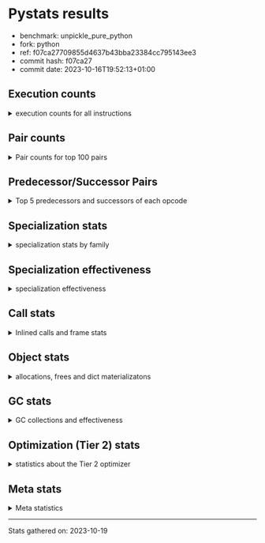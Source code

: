 
# Pystats results

- benchmark: unpickle_pure_python
- fork: python
- ref: f07ca27709855d4637b43bba23384cc795143ee3
- commit hash: f07ca27
- commit date: 2023-10-16T19:52:13+01:00

## Execution counts

<details>
<summary> execution counts for all instructions </summary>

|Name | Count | Self | Cumulative | Miss ratio | 
|---|---:|---:|---:|---:|
| LOAD_FAST | 219,750,180 | 25.2% | 25.2% |  |
| LOAD_ATTR_INSTANCE_VALUE | 64,789,200 | 7.4% | 32.7% |  |
| LOAD_CONST | 46,728,600 | 5.4% | 38.0% |  |
| STORE_FAST | 41,686,020 | 4.8% | 42.8% |  |
| POP_JUMP_IF_TRUE | 39,449,160 | 4.5% | 47.4% |  |
| POP_JUMP_IF_FALSE | 39,115,200 | 4.5% | 51.9% |  |
| LOAD_GLOBAL_BUILTIN | 37,142,940 | 4.3% | 56.1% |  |
| RESUME_CHECK | 30,120,300 | 3.5% | 59.6% |  |
| TO_BOOL | 29,229,800 | 3.4% | 62.9% |  |
| CALL_LEN | 23,044,800 | 2.6% | 65.6% |  |
| PUSH_NULL | 20,424,960 | 2.3% | 67.9% |  |
| RETURN_VALUE | 19,747,080 | 2.3% | 70.2% |  |
| CALL_METHOD_DESCRIPTOR_FAST | 19,443,660 | 2.2% | 72.4% |  |
| CALL_BOUND_METHOD_EXACT_ARGS | 19,423,260 | 2.2% | 74.7% |  |
| COMPARE_OP_INT | 19,400,400 | 2.2% | 76.9% | 0.0% |
| BINARY_SUBSCR | 19,281,820 | 2.2% | 79.1% |  |
| TO_BOOL_ALWAYS_TRUE | 19,215,160 | 2.2% | 81.3% | 1.1% |
| LOAD_ATTR_METHOD_LAZY_DICT | 19,211,640 | 2.2% | 83.5% |  |
| POP_TOP | 16,089,120 | 1.8% | 85.4% |  |
| LOAD_FAST_LOAD_FAST | 15,733,320 | 1.8% | 87.2% |  |
| JUMP_BACKWARD | 12,570,600 | 1.4% | 88.6% |  |
| BINARY_SUBSCR_DICT | 11,385,660 | 1.3% | 89.9% |  |
| LOAD_GLOBAL_MODULE | 11,197,120 | 1.3% | 91.2% |  |
| CALL_PY_EXACT_ARGS | 10,553,600 | 1.2% | 92.4% | 62.5% |
| RETURN_CONST | 10,315,800 | 1.2% | 93.6% |  |
| TO_BOOL_BOOL | 10,213,620 | 1.2% | 94.8% |  |
| CALL_ISINSTANCE | 10,118,760 | 1.2% | 95.9% |  |
| STORE_SUBSCR_DICT | 6,328,620 | 0.7% | 96.7% |  |
| CALL_BUILTIN_O | 5,879,520 | 0.7% | 97.3% |  |
| BINARY_SUBSCR_LIST_INT | 5,068,920 | 0.6% | 97.9% |  |
| CALL | 3,862,780 | 0.4% | 98.4% |  |
| FOR_ITER_RANGE | 2,612,220 | 0.3% | 98.7% |  |
| BINARY_OP_ADD_INT | 2,534,460 | 0.3% | 99.0% |  |
| STORE_ATTR_INSTANCE_VALUE | 1,749,900 | 0.2% | 99.2% |  |
| NOP | 1,498,380 | 0.2% | 99.3% |  |
| CALL_BUILTIN_FAST | 935,580 | 0.1% | 99.4% |  |
| LOAD_ATTR | 751,480 | 0.1% | 99.5% |  |
| BINARY_SUBSCR_TUPLE_INT | 484,140 | 0.1% | 99.6% |  |
| LOAD_ATTR_METHOD_NO_DICT | 447,240 | 0.1% | 99.6% |  |
| LOAD_ATTR_METHOD_WITH_VALUES | 334,500 | 0.0% | 99.7% |  |
| BUILD_LIST | 326,460 | 0.0% | 99.7% |  |
| TO_BOOL_NONE | 292,400 | 0.0% | 99.7% | 72.9% |
| LOAD_ATTR_MODULE | 212,200 | 0.0% | 99.8% |  |
| INTERPRETER_EXIT | 173,040 | 0.0% | 99.8% |  |
| BUILD_MAP | 134,640 | 0.0% | 99.8% |  |
| CALL_LIST_APPEND | 134,400 | 0.0% | 99.8% |  |
| SWAP | 116,940 | 0.0% | 99.8% |  |
| POP_JUMP_IF_NONE | 108,720 | 0.0% | 99.8% |  |
| GET_ITER | 97,620 | 0.0% | 99.8% |  |
| CALL_KW | 96,480 | 0.0% | 99.9% |  |
| LOAD_ATTR_NONDESCRIPTOR_WITH_VALUES | 91,200 | 0.0% | 99.9% |  |
| CALL_BUILTIN_CLASS | 77,280 | 0.0% | 99.9% |  |
| BUILD_TUPLE | 69,600 | 0.0% | 99.9% |  |
| IS_OP | 67,140 | 0.0% | 99.9% |  |
| COMPARE_OP | 61,120 | 0.0% | 99.9% |  |
| COPY | 59,520 | 0.0% | 99.9% |  |
| STORE_ATTR | 57,640 | 0.0% | 99.9% |  |
| UNPACK_SEQUENCE_TUPLE | 57,600 | 0.0% | 99.9% |  |
| RAISE_VARARGS | 57,600 | 0.0% | 99.9% |  |
| PUSH_EXC_INFO | 57,600 | 0.0% | 99.9% |  |
| POP_EXCEPT | 57,600 | 0.0% | 99.9% |  |
| DELETE_FAST | 57,600 | 0.0% | 99.9% |  |
| CHECK_EXC_MATCH | 57,600 | 0.0% | 100.0% |  |
| CALL_TYPE_1 | 52,740 | 0.0% | 100.0% |  |
| FOR_ITER_LIST | 48,660 | 0.0% | 100.0% |  |
| STORE_SUBSCR | 38,480 | 0.0% | 100.0% |  |
| CALL_METHOD_DESCRIPTOR_O | 31,140 | 0.0% | 100.0% |  |
| CALL_METHOD_DESCRIPTOR_FAST_WITH_KEYWORDS | 30,360 | 0.0% | 100.0% |  |
| BINARY_OP | 29,620 | 0.0% | 100.0% |  |
| COMPARE_OP_STR | 19,380 | 0.0% | 100.0% |  |
| CALL_FUNCTION_EX | 19,380 | 0.0% | 100.0% |  |
| LOAD_FAST_CHECK | 19,260 | 0.0% | 100.0% |  |
| STORE_SLICE | 19,200 | 0.0% | 100.0% |  |
| CALL_METHOD_DESCRIPTOR_NOARGS | 19,080 | 0.0% | 100.0% |  |
| CALL_PY_WITH_DEFAULTS | 18,600 | 0.0% | 100.0% |  |
| JUMP_FORWARD | 13,560 | 0.0% | 100.0% |  |
| CONTAINS_OP | 12,000 | 0.0% | 100.0% |  |
| TO_BOOL_INT | 11,820 | 0.0% | 100.0% |  |
| EXTENDED_ARG | 11,100 | 0.0% | 100.0% |  |
| UNPACK_SEQUENCE_TWO_TUPLE | 7,980 | 0.0% | 100.0% |  |
| STORE_FAST_STORE_FAST | 7,980 | 0.0% | 100.0% |  |
| FOR_ITER_TUPLE | 4,140 | 0.0% | 100.0% |  |
| LOAD_GLOBAL | 940 | 0.0% | 100.0% |  |
| POP_JUMP_IF_NOT_NONE | 300 | 0.0% | 100.0% |  |
| LOAD_DEREF | 180 | 0.0% | 100.0% |  |
| LOAD_ATTR_WITH_HINT | 180 | 0.0% | 100.0% |  |
| EXIT_INIT_CHECK | 180 | 0.0% | 100.0% |  |
| CALL_ALLOC_AND_ENTER_INIT | 180 | 0.0% | 100.0% |  |
| LIST_EXTEND | 60 | 0.0% | 100.0% |  |
| COPY_FREE_VARS | 60 | 0.0% | 100.0% |  |
| CALL_INTRINSIC_1 | 60 | 0.0% | 100.0% |  |
| BINARY_OP_SUBTRACT_FLOAT | 60 | 0.0% | 100.0% |  |
| UNPACK_SEQUENCE | 20 | 0.0% | 100.0% |  |


</details>

## Pair counts

<details>
<summary> Pair counts for top 100 pairs </summary>

|Pair | Count | Self | Cumulative | 
|---|---:|---:|---:|
| LOAD_FAST LOAD_ATTR_INSTANCE_VALUE | 64,788,940 | 7.4% | 7.4% |
| POP_JUMP_IF_FALSE LOAD_FAST | 38,742,000 | 4.4% | 11.9% |
| STORE_FAST LOAD_FAST | 37,338,660 | 4.3% | 16.2% |
| LOAD_GLOBAL_BUILTIN LOAD_FAST | 36,902,460 | 4.2% | 20.4% |
| RESUME_CHECK LOAD_FAST | 29,774,760 | 3.4% | 23.8% |
| POP_JUMP_IF_TRUE LOAD_GLOBAL_BUILTIN | 29,234,840 | 3.4% | 27.2% |
| LOAD_FAST TO_BOOL | 29,222,540 | 3.4% | 30.5% |
| TO_BOOL POP_JUMP_IF_TRUE | 29,222,520 | 3.4% | 33.9% |
| LOAD_FAST CALL_LEN | 23,032,920 | 2.6% | 36.5% |
| CALL_BOUND_METHOD_EXACT_ARGS RESUME_CHECK | 19,423,260 | 2.2% | 38.8% |
| COMPARE_OP_INT POP_JUMP_IF_FALSE | 19,323,780 | 2.2% | 41.0% |
| CALL_METHOD_DESCRIPTOR_FAST STORE_FAST | 19,309,260 | 2.2% | 43.2% |
| LOAD_FAST RETURN_VALUE | 19,296,300 | 2.2% | 45.4% |
| LOAD_CONST BINARY_SUBSCR | 19,276,820 | 2.2% | 47.6% |
| TO_BOOL_ALWAYS_TRUE POP_JUMP_IF_FALSE | 19,211,140 | 2.2% | 49.9% |
| LOAD_ATTR_INSTANCE_VALUE TO_BOOL_ALWAYS_TRUE | 19,211,140 | 2.2% | 52.1% |
| LOAD_ATTR_INSTANCE_VALUE LOAD_ATTR_METHOD_LAZY_DICT | 19,192,860 | 2.2% | 54.3% |
| LOAD_ATTR_METHOD_LAZY_DICT LOAD_FAST | 19,192,680 | 2.2% | 56.5% |
| LOAD_FAST CALL_METHOD_DESCRIPTOR_FAST | 19,175,760 | 2.2% | 58.7% |
| CALL_LEN LOAD_FAST | 19,161,780 | 2.2% | 60.9% |
| LOAD_FAST COMPARE_OP_INT | 19,161,600 | 2.2% | 63.1% |
| LOAD_CONST CALL_BOUND_METHOD_EXACT_ARGS | 15,801,600 | 1.8% | 64.9% |
| LOAD_FAST_LOAD_FAST LOAD_CONST | 12,652,800 | 1.5% | 66.3% |
| CALL_PY_EXACT_ARGS RESUME_CHECK | 10,429,200 | 1.2% | 67.5% |
| PUSH_NULL LOAD_FAST | 10,328,760 | 1.2% | 68.7% |
| LOAD_FAST PUSH_NULL | 10,228,620 | 1.2% | 69.9% |
| RETURN_VALUE STORE_FAST | 10,214,700 | 1.2% | 71.1% |
| LOAD_FAST CALL_PY_EXACT_ARGS | 10,199,020 | 1.2% | 72.2% |
| LOAD_FAST LOAD_GLOBAL_MODULE | 10,132,860 | 1.2% | 73.4% |
| RETURN_CONST POP_TOP | 10,124,280 | 1.2% | 74.6% |
| TO_BOOL_BOOL POP_JUMP_IF_TRUE | 10,119,360 | 1.2% | 75.7% |
| CALL_ISINSTANCE TO_BOOL_BOOL | 10,118,700 | 1.2% | 76.9% |
| POP_JUMP_IF_TRUE LOAD_FAST_LOAD_FAST | 10,118,400 | 1.2% | 78.0% |
| PUSH_NULL LOAD_CONST | 10,080,000 | 1.2% | 79.2% |
| LOAD_GLOBAL_MODULE CALL_ISINSTANCE | 10,060,980 | 1.2% | 80.4% |
| BINARY_SUBSCR BINARY_SUBSCR_DICT | 10,060,820 | 1.2% | 81.5% |
| BINARY_SUBSCR_DICT PUSH_NULL | 10,060,800 | 1.2% | 82.7% |
| POP_TOP JUMP_BACKWARD | 10,015,980 | 1.2% | 83.8% |
| JUMP_BACKWARD LOAD_FAST | 10,003,200 | 1.1% | 85.0% |
| LOAD_ATTR_INSTANCE_VALUE LOAD_CONST | 9,815,760 | 1.1% | 86.1% |
| RETURN_VALUE LOAD_CONST | 8,793,600 | 1.0% | 87.1% |
| LOAD_ATTR_INSTANCE_VALUE LOAD_FAST | 6,870,480 | 0.8% | 87.9% |
| POP_TOP RETURN_CONST | 5,926,920 | 0.7% | 88.6% |
| CALL_BUILTIN_O POP_TOP | 5,837,160 | 0.7% | 89.2% |
| BINARY_SUBSCR STORE_FAST | 5,107,200 | 0.6% | 89.8% |
| LOAD_ATTR_INSTANCE_VALUE STORE_FAST | 4,012,920 | 0.5% | 90.3% |
| LOAD_FAST LOAD_GLOBAL_BUILTIN | 3,854,440 | 0.4% | 90.7% |
| BINARY_SUBSCR LOAD_FAST | 3,801,600 | 0.4% | 91.2% |
| STORE_SUBSCR_DICT RETURN_CONST | 3,794,220 | 0.4% | 91.6% |
| CALL_LEN STORE_SUBSCR_DICT | 3,782,400 | 0.4% | 92.0% |
| LOAD_CONST LOAD_CONST | 3,640,440 | 0.4% | 92.5% |
| LOAD_FAST CALL_BOUND_METHOD_EXACT_ARGS | 3,590,400 | 0.4% | 92.9% |
| LOAD_ATTR_INSTANCE_VALUE LOAD_GLOBAL_BUILTIN | 3,563,820 | 0.4% | 93.3% |
| LOAD_CONST CALL | 3,552,120 | 0.4% | 93.7% |
| CALL CALL_BUILTIN_O | 3,552,060 | 0.4% | 94.1% |
| LOAD_FAST_LOAD_FAST LOAD_FAST | 2,592,240 | 0.3% | 94.4% |
| JUMP_BACKWARD FOR_ITER_RANGE | 2,535,360 | 0.3% | 94.7% |
| FOR_ITER_RANGE STORE_FAST | 2,535,360 | 0.3% | 95.0% |
| STORE_FAST LOAD_FAST_LOAD_FAST | 2,534,520 | 0.3% | 95.3% |
| LOAD_FAST BINARY_SUBSCR_LIST_INT | 2,534,520 | 0.3% | 95.6% |
| LOAD_CONST BINARY_OP_ADD_INT | 2,534,440 | 0.3% | 95.9% |
| STORE_SUBSCR_DICT JUMP_BACKWARD | 2,534,400 | 0.3% | 96.1% |
| BINARY_SUBSCR_LIST_INT STORE_SUBSCR_DICT | 2,534,400 | 0.3% | 96.4% |
| BINARY_SUBSCR_LIST_INT LOAD_FAST_LOAD_FAST | 2,534,400 | 0.3% | 96.7% |
| BINARY_OP_ADD_INT BINARY_SUBSCR_LIST_INT | 2,534,400 | 0.3% | 97.0% |
| NOP LOAD_FAST | 1,440,240 | 0.2% | 97.2% |
| STORE_FAST NOP | 1,421,280 | 0.2% | 97.3% |
| LOAD_FAST STORE_ATTR_INSTANCE_VALUE | 1,403,940 | 0.2% | 97.5% |
| LOAD_FAST BINARY_SUBSCR_DICT | 1,324,840 | 0.2% | 97.7% |
| BINARY_SUBSCR_DICT CALL_BUILTIN_O | 1,305,600 | 0.1% | 97.8% |
| LOAD_CONST LOAD_FAST | 826,500 | 0.1% | 97.9% |
| STORE_ATTR_INSTANCE_VALUE LOAD_FAST | 807,120 | 0.1% | 98.0% |
| LOAD_ATTR LOAD_FAST | 634,140 | 0.1% | 98.1% |
| LOAD_GLOBAL_MODULE LOAD_CONST | 536,340 | 0.1% | 98.1% |
| RETURN_VALUE CALL_BUILTIN_FAST | 518,400 | 0.1% | 98.2% |
| LOAD_ATTR_INSTANCE_VALUE LOAD_ATTR | 499,560 | 0.1% | 98.2% |
| LOAD_ATTR_INSTANCE_VALUE LOAD_GLOBAL_MODULE | 494,360 | 0.1% | 98.3% |
| LOAD_CONST BINARY_SUBSCR_TUPLE_INT | 484,120 | 0.1% | 98.4% |
| CALL_BUILTIN_FAST LOAD_CONST | 460,800 | 0.1% | 98.4% |
| BINARY_SUBSCR_TUPLE_INT CALL_BUILTIN_O | 460,800 | 0.1% | 98.5% |
| LOAD_ATTR_INSTANCE_VALUE LOAD_ATTR_METHOD_NO_DICT | 383,040 | 0.0% | 98.5% |
| STORE_ATTR_INSTANCE_VALUE RETURN_CONST | 365,700 | 0.0% | 98.6% |
| LOAD_FAST_LOAD_FAST STORE_ATTR_INSTANCE_VALUE | 345,960 | 0.0% | 98.6% |
| LOAD_FAST CALL_BUILTIN_FAST | 305,960 | 0.0% | 98.6% |
| TO_BOOL_NONE POP_JUMP_IF_FALSE | 288,380 | 0.0% | 98.7% |
| LOAD_ATTR_INSTANCE_VALUE TO_BOOL_NONE | 288,320 | 0.0% | 98.7% |
| BUILD_LIST LOAD_FAST | 268,800 | 0.0% | 98.7% |
| BINARY_SUBSCR CALL_BUILTIN_O | 268,800 | 0.0% | 98.8% |
| LOAD_ATTR_METHOD_NO_DICT CALL_METHOD_DESCRIPTOR_FAST | 249,600 | 0.0% | 98.8% |
| LOAD_FAST LOAD_ATTR | 231,820 | 0.0% | 98.8% |
| STORE_ATTR_INSTANCE_VALUE LOAD_FAST_LOAD_FAST | 230,400 | 0.0% | 98.8% |
| CALL_BUILTIN_FAST RETURN_VALUE | 230,400 | 0.0% | 98.9% |
| LOAD_FAST LOAD_CONST | 214,740 | 0.0% | 98.9% |
| LOAD_GLOBAL_MODULE LOAD_ATTR_MODULE | 211,880 | 0.0% | 98.9% |
| POP_JUMP_IF_FALSE LOAD_GLOBAL_MODULE | 208,160 | 0.0% | 98.9% |
| LOAD_FAST LOAD_ATTR_METHOD_WITH_VALUES | 200,400 | 0.0% | 99.0% |
| LOAD_ATTR_METHOD_WITH_VALUES CALL_PY_EXACT_ARGS | 192,360 | 0.0% | 99.0% |
| LOAD_FAST CALL | 191,220 | 0.0% | 99.0% |
| STORE_ATTR_INSTANCE_VALUE LOAD_CONST | 173,160 | 0.0% | 99.0% |
| RETURN_CONST INTERPRETER_EXIT | 173,040 | 0.0% | 99.0% |


</details>

## Predecessor/Successor Pairs

<details>
<summary> Top 5 predecessors and successors of each opcode </summary>

### STORE_SLICE

<details>
<summary> Successors and predecessors for STORE_SLICE </summary>

|Predecessors | Count | Percentage | 
|---|---:|---:|
| LOAD_CONST | 19,200 | 100.0% |

|Successors | Count | Percentage | 
|---|---:|---:|
| RETURN_CONST | 19,200 | 100.0% |


</details>

### CACHE

<details>
<summary> Successors and predecessors for CACHE </summary>

|Predecessors | Count | Percentage | 
|---|---:|---:|

|Successors | Count | Percentage | 
|---|---:|---:|
| RESUME_CHECK | 173,040 | 100.0% |


</details>

### BINARY_SUBSCR

<details>
<summary> Successors and predecessors for BINARY_SUBSCR </summary>

|Predecessors | Count | Percentage | 
|---|---:|---:|
| LOAD_CONST | 19,276,820 | 100.0% |
| BINARY_SUBSCR | 4,980 | 0.0% |
| LOAD_FAST | 20 | 0.0% |

|Successors | Count | Percentage | 
|---|---:|---:|
| BINARY_SUBSCR_DICT | 10,060,820 | 52.2% |
| STORE_FAST | 5,107,200 | 26.5% |
| LOAD_FAST | 3,801,600 | 19.7% |
| CALL_BUILTIN_O | 268,800 | 1.4% |
| BUILD_TUPLE | 38,400 | 0.2% |


</details>

### CHECK_EXC_MATCH

<details>
<summary> Successors and predecessors for CHECK_EXC_MATCH </summary>

|Predecessors | Count | Percentage | 
|---|---:|---:|
| LOAD_GLOBAL_MODULE | 57,600 | 100.0% |

|Successors | Count | Percentage | 
|---|---:|---:|
| POP_JUMP_IF_FALSE | 57,600 | 100.0% |


</details>

### EXIT_INIT_CHECK

<details>
<summary> Successors and predecessors for EXIT_INIT_CHECK </summary>

|Predecessors | Count | Percentage | 
|---|---:|---:|
| RETURN_CONST | 180 | 100.0% |

|Successors | Count | Percentage | 
|---|---:|---:|
| RETURN_VALUE | 180 | 100.0% |


</details>

### GET_ITER

<details>
<summary> Successors and predecessors for GET_ITER </summary>

|Predecessors | Count | Percentage | 
|---|---:|---:|
| CALL_BUILTIN_CLASS | 76,800 | 78.7% |
| CALL_METHOD_DESCRIPTOR_FAST_WITH_KEYWORDS | 19,260 | 19.7% |
| LOAD_FAST | 1,560 | 1.6% |

|Successors | Count | Percentage | 
|---|---:|---:|
| FOR_ITER_RANGE | 76,860 | 78.7% |
| FOR_ITER_LIST | 19,680 | 20.2% |
| FOR_ITER_TUPLE | 1,080 | 1.1% |


</details>

### INTERPRETER_EXIT

<details>
<summary> Successors and predecessors for INTERPRETER_EXIT </summary>

|Predecessors | Count | Percentage | 
|---|---:|---:|
| RETURN_CONST | 173,040 | 100.0% |

|Successors | Count | Percentage | 
|---|---:|---:|


</details>

### NOP

<details>
<summary> Successors and predecessors for NOP </summary>

|Predecessors | Count | Percentage | 
|---|---:|---:|
| STORE_FAST | 1,421,280 | 94.9% |
| NOP | 57,600 | 3.8% |
| POP_JUMP_IF_FALSE | 19,260 | 1.3% |
| STORE_ATTR_INSTANCE_VALUE | 180 | 0.0% |
| POP_TOP | 60 | 0.0% |

|Successors | Count | Percentage | 
|---|---:|---:|
| LOAD_FAST | 1,440,240 | 96.1% |
| NOP | 57,600 | 3.8% |
| LOAD_GLOBAL_BUILTIN | 460 | 0.0% |
| LOAD_DEREF | 60 | 0.0% |
| LOAD_GLOBAL | 20 | 0.0% |


</details>

### POP_EXCEPT

<details>
<summary> Successors and predecessors for POP_EXCEPT </summary>

|Predecessors | Count | Percentage | 
|---|---:|---:|
| SWAP | 57,600 | 100.0% |

|Successors | Count | Percentage | 
|---|---:|---:|
| LOAD_CONST | 57,600 | 100.0% |


</details>

### POP_TOP

<details>
<summary> Successors and predecessors for POP_TOP </summary>

|Predecessors | Count | Percentage | 
|---|---:|---:|
| RETURN_CONST | 10,124,280 | 62.9% |
| CALL_BUILTIN_O | 5,837,160 | 36.3% |
| RETURN_VALUE | 88,920 | 0.6% |
| CALL_KW | 19,260 | 0.1% |
| CALL_BUILTIN_FAST | 19,200 | 0.1% |

|Successors | Count | Percentage | 
|---|---:|---:|
| JUMP_BACKWARD | 10,015,980 | 62.3% |
| RETURN_CONST | 5,926,920 | 36.8% |
| LOAD_FAST | 121,860 | 0.8% |
| LOAD_FAST_LOAD_FAST | 11,820 | 0.1% |
| EXTENDED_ARG | 11,100 | 0.1% |


</details>

### PUSH_EXC_INFO

<details>
<summary> Successors and predecessors for PUSH_EXC_INFO </summary>

|Predecessors | Count | Percentage | 
|---|---:|---:|
| RAISE_VARARGS | 57,600 | 100.0% |

|Successors | Count | Percentage | 
|---|---:|---:|
| LOAD_GLOBAL_MODULE | 57,600 | 100.0% |


</details>

### PUSH_NULL

<details>
<summary> Successors and predecessors for PUSH_NULL </summary>

|Predecessors | Count | Percentage | 
|---|---:|---:|
| LOAD_FAST | 10,228,620 | 50.1% |
| BINARY_SUBSCR_DICT | 10,060,800 | 49.3% |
| LOAD_ATTR_MODULE | 135,280 | 0.7% |
| LOAD_ATTR | 140 | 0.0% |
| LOAD_DEREF | 120 | 0.0% |

|Successors | Count | Percentage | 
|---|---:|---:|
| LOAD_FAST | 10,328,760 | 50.6% |
| LOAD_CONST | 10,080,000 | 49.4% |
| LOAD_FAST_LOAD_FAST | 14,160 | 0.1% |
| LOAD_GLOBAL_MODULE | 1,220 | 0.0% |
| CALL | 720 | 0.0% |


</details>

### RETURN_VALUE

<details>
<summary> Successors and predecessors for RETURN_VALUE </summary>

|Predecessors | Count | Percentage | 
|---|---:|---:|
| LOAD_FAST | 19,296,300 | 97.7% |
| CALL_BUILTIN_FAST | 230,400 | 1.2% |
| RETURN_VALUE | 57,660 | 0.3% |
| DELETE_FAST | 57,600 | 0.3% |
| CALL_METHOD_DESCRIPTOR_O | 31,080 | 0.2% |

|Successors | Count | Percentage | 
|---|---:|---:|
| STORE_FAST | 10,214,700 | 51.7% |
| LOAD_CONST | 8,793,600 | 44.5% |
| CALL_BUILTIN_FAST | 518,400 | 2.6% |
| POP_TOP | 88,920 | 0.5% |
| RETURN_VALUE | 57,660 | 0.3% |


</details>

### STORE_SUBSCR

<details>
<summary> Successors and predecessors for STORE_SUBSCR </summary>

|Predecessors | Count | Percentage | 
|---|---:|---:|
| LOAD_CONST | 38,400 | 99.8% |
| STORE_SUBSCR | 80 | 0.2% |

|Successors | Count | Percentage | 
|---|---:|---:|
| RETURN_CONST | 38,400 | 99.8% |
| STORE_SUBSCR | 80 | 0.2% |


</details>

### TO_BOOL

<details>
<summary> Successors and predecessors for TO_BOOL </summary>

|Predecessors | Count | Percentage | 
|---|---:|---:|
| LOAD_FAST | 29,222,540 | 100.0% |
| TO_BOOL | 7,160 | 0.0% |
| CALL_ISINSTANCE | 60 | 0.0% |
| CALL_BUILTIN_O | 20 | 0.0% |
| CALL_BUILTIN_FAST | 20 | 0.0% |

|Successors | Count | Percentage | 
|---|---:|---:|
| POP_JUMP_IF_TRUE | 29,222,520 | 100.0% |
| TO_BOOL | 7,160 | 0.0% |
| TO_BOOL_BOOL | 100 | 0.0% |
| TO_BOOL_NONE | 20 | 0.0% |


</details>

### BINARY_OP

<details>
<summary> Successors and predecessors for BINARY_OP </summary>

|Predecessors | Count | Percentage | 
|---|---:|---:|
| CALL_BUILTIN_FAST | 17,940 | 60.6% |
| LOAD_FAST | 11,240 | 37.9% |
| BINARY_OP | 360 | 1.2% |
| LOAD_CONST | 80 | 0.3% |

|Successors | Count | Percentage | 
|---|---:|---:|
| CALL_BOUND_METHOD_EXACT_ARGS | 13,640 | 46.0% |
| LOAD_FAST | 11,220 | 37.9% |
| RETURN_VALUE | 4,080 | 13.8% |
| BINARY_OP | 360 | 1.2% |
| CALL_BUILTIN_O | 180 | 0.6% |


</details>

### BUILD_LIST

<details>
<summary> Successors and predecessors for BUILD_LIST </summary>

|Predecessors | Count | Percentage | 
|---|---:|---:|
| CALL_LIST_APPEND | 134,400 | 41.2% |
| STORE_ATTR_INSTANCE_VALUE | 115,200 | 35.3% |
| LOAD_ATTR_INSTANCE_VALUE | 57,600 | 17.6% |
| BUILD_TUPLE | 19,200 | 5.9% |
| LOAD_FAST | 60 | 0.0% |

|Successors | Count | Percentage | 
|---|---:|---:|
| LOAD_FAST | 268,800 | 82.3% |
| CALL_BUILTIN_O | 57,600 | 17.6% |
| LOAD_DEREF | 60 | 0.0% |


</details>

### BUILD_MAP

<details>
<summary> Successors and predecessors for BUILD_MAP </summary>

|Predecessors | Count | Percentage | 
|---|---:|---:|
| LOAD_ATTR_INSTANCE_VALUE | 76,800 | 57.0% |
| STORE_ATTR_INSTANCE_VALUE | 57,780 | 42.9% |
| LOAD_FAST | 60 | 0.0% |

|Successors | Count | Percentage | 
|---|---:|---:|
| CALL_BUILTIN_O | 76,800 | 57.0% |
| LOAD_FAST | 57,780 | 42.9% |
| CALL_FUNCTION_EX | 60 | 0.0% |


</details>

### BUILD_TUPLE

<details>
<summary> Successors and predecessors for BUILD_TUPLE </summary>

|Predecessors | Count | Percentage | 
|---|---:|---:|
| BINARY_SUBSCR | 38,400 | 55.2% |
| LOAD_FAST_CHECK | 19,260 | 27.7% |
| LOAD_FAST_LOAD_FAST | 11,880 | 17.1% |
| LOAD_FAST | 60 | 0.1% |

|Successors | Count | Percentage | 
|---|---:|---:|
| LOAD_FAST | 31,020 | 44.6% |
| RETURN_VALUE | 19,260 | 27.7% |
| BUILD_LIST | 19,200 | 27.6% |
| STORE_FAST | 60 | 0.1% |
| CALL_BUILTIN_FAST | 40 | 0.1% |


</details>

### CALL

<details>
<summary> Successors and predecessors for CALL </summary>

|Predecessors | Count | Percentage | 
|---|---:|---:|
| LOAD_CONST | 3,552,120 | 92.0% |
| LOAD_FAST | 191,220 | 5.0% |
| LOAD_ATTR_INSTANCE_VALUE | 57,620 | 1.5% |
| CALL_BUILTIN_FAST | 57,600 | 1.5% |
| CALL | 2,400 | 0.1% |

|Successors | Count | Percentage | 
|---|---:|---:|
| CALL_BUILTIN_O | 3,552,060 | 92.0% |
| LOAD_FAST | 115,800 | 3.0% |
| RESUME_CHECK | 75,720 | 2.0% |
| STORE_FAST | 58,020 | 1.5% |
| RAISE_VARARGS | 57,600 | 1.5% |


</details>

### CALL_FUNCTION_EX

<details>
<summary> Successors and predecessors for CALL_FUNCTION_EX </summary>

|Predecessors | Count | Percentage | 
|---|---:|---:|
| LOAD_FAST | 19,260 | 99.4% |
| CALL_INTRINSIC_1 | 60 | 0.3% |
| BUILD_MAP | 60 | 0.3% |

|Successors | Count | Percentage | 
|---|---:|---:|
| LOAD_FAST | 19,200 | 99.1% |
| RESUME_CHECK | 60 | 0.3% |
| POP_TOP | 60 | 0.3% |
| COPY_FREE_VARS | 60 | 0.3% |


</details>

### CALL_INTRINSIC_1

<details>
<summary> Successors and predecessors for CALL_INTRINSIC_1 </summary>

|Predecessors | Count | Percentage | 
|---|---:|---:|
| LIST_EXTEND | 60 | 100.0% |

|Successors | Count | Percentage | 
|---|---:|---:|
| CALL_FUNCTION_EX | 60 | 100.0% |


</details>

### CALL_KW

<details>
<summary> Successors and predecessors for CALL_KW </summary>

|Predecessors | Count | Percentage | 
|---|---:|---:|
| LOAD_CONST | 96,480 | 100.0% |

|Successors | Count | Percentage | 
|---|---:|---:|
| LOAD_ATTR_METHOD_WITH_VALUES | 57,780 | 59.9% |
| POP_TOP | 19,260 | 20.0% |
| RETURN_VALUE | 19,200 | 19.9% |
| RESUME_CHECK | 180 | 0.2% |
| STORE_FAST | 60 | 0.1% |


</details>

### COMPARE_OP

<details>
<summary> Successors and predecessors for COMPARE_OP </summary>

|Predecessors | Count | Percentage | 
|---|---:|---:|
| LOAD_ATTR_MODULE | 57,600 | 94.2% |
| LOAD_CONST | 1,840 | 3.0% |
| COPY | 1,520 | 2.5% |
| COMPARE_OP | 160 | 0.3% |

|Successors | Count | Percentage | 
|---|---:|---:|
| POP_JUMP_IF_FALSE | 60,720 | 99.3% |
| COMPARE_OP_INT | 200 | 0.3% |
| COMPARE_OP | 160 | 0.3% |
| COMPARE_OP_STR | 40 | 0.1% |


</details>

### CONTAINS_OP

<details>
<summary> Successors and predecessors for CONTAINS_OP </summary>

|Predecessors | Count | Percentage | 
|---|---:|---:|
| LOAD_ATTR_INSTANCE_VALUE | 11,880 | 99.0% |
| LOAD_FAST | 120 | 1.0% |

|Successors | Count | Percentage | 
|---|---:|---:|
| POP_JUMP_IF_TRUE | 11,820 | 98.5% |
| POP_JUMP_IF_FALSE | 180 | 1.5% |


</details>

### COPY

<details>
<summary> Successors and predecessors for COPY </summary>

|Predecessors | Count | Percentage | 
|---|---:|---:|
| SWAP | 59,340 | 99.7% |
| LOAD_FAST | 180 | 0.3% |

|Successors | Count | Percentage | 
|---|---:|---:|
| COMPARE_OP_INT | 57,820 | 97.1% |
| COMPARE_OP | 1,520 | 2.6% |
| TO_BOOL_BOOL | 180 | 0.3% |


</details>

### COPY_FREE_VARS

<details>
<summary> Successors and predecessors for COPY_FREE_VARS </summary>

|Predecessors | Count | Percentage | 
|---|---:|---:|
| CALL_FUNCTION_EX | 60 | 100.0% |

|Successors | Count | Percentage | 
|---|---:|---:|
| RESUME_CHECK | 60 | 100.0% |


</details>

### DELETE_FAST

<details>
<summary> Successors and predecessors for DELETE_FAST </summary>

|Predecessors | Count | Percentage | 
|---|---:|---:|
| STORE_FAST | 57,600 | 100.0% |

|Successors | Count | Percentage | 
|---|---:|---:|
| RETURN_VALUE | 57,600 | 100.0% |


</details>

### EXTENDED_ARG

<details>
<summary> Successors and predecessors for EXTENDED_ARG </summary>

|Predecessors | Count | Percentage | 
|---|---:|---:|
| POP_TOP | 11,100 | 100.0% |

|Successors | Count | Percentage | 
|---|---:|---:|
| JUMP_FORWARD | 11,100 | 100.0% |


</details>

### IS_OP

<details>
<summary> Successors and predecessors for IS_OP </summary>

|Predecessors | Count | Percentage | 
|---|---:|---:|
| LOAD_GLOBAL_BUILTIN | 52,560 | 78.3% |
| LOAD_GLOBAL_MODULE | 14,280 | 21.3% |
| CALL_TYPE_1 | 180 | 0.3% |
| LOAD_FAST_LOAD_FAST | 120 | 0.2% |

|Successors | Count | Percentage | 
|---|---:|---:|
| POP_JUMP_IF_FALSE | 47,940 | 71.4% |
| POP_JUMP_IF_TRUE | 19,200 | 28.6% |


</details>

### JUMP_BACKWARD

<details>
<summary> Successors and predecessors for JUMP_BACKWARD </summary>

|Predecessors | Count | Percentage | 
|---|---:|---:|
| POP_TOP | 10,015,980 | 79.7% |
| STORE_SUBSCR_DICT | 2,534,400 | 20.2% |
| STORE_FAST | 19,260 | 0.2% |
| FOR_ITER_TUPLE | 960 | 0.0% |

|Successors | Count | Percentage | 
|---|---:|---:|
| LOAD_FAST | 10,003,200 | 79.6% |
| FOR_ITER_RANGE | 2,535,360 | 20.2% |
| FOR_ITER_LIST | 28,980 | 0.2% |
| FOR_ITER_TUPLE | 3,060 | 0.0% |


</details>

### JUMP_FORWARD

<details>
<summary> Successors and predecessors for JUMP_FORWARD </summary>

|Predecessors | Count | Percentage | 
|---|---:|---:|
| EXTENDED_ARG | 11,100 | 81.9% |
| POP_JUMP_IF_FALSE | 1,440 | 10.6% |
| POP_TOP | 960 | 7.1% |
| STORE_FAST | 60 | 0.4% |

|Successors | Count | Percentage | 
|---|---:|---:|
| LOAD_FAST | 13,080 | 96.5% |
| LOAD_FAST_LOAD_FAST | 420 | 3.1% |
| LOAD_GLOBAL_BUILTIN | 40 | 0.3% |
| LOAD_GLOBAL | 20 | 0.1% |


</details>

### LIST_EXTEND

<details>
<summary> Successors and predecessors for LIST_EXTEND </summary>

|Predecessors | Count | Percentage | 
|---|---:|---:|
| LOAD_DEREF | 60 | 100.0% |

|Successors | Count | Percentage | 
|---|---:|---:|
| CALL_INTRINSIC_1 | 60 | 100.0% |


</details>

### LOAD_ATTR

<details>
<summary> Successors and predecessors for LOAD_ATTR </summary>

|Predecessors | Count | Percentage | 
|---|---:|---:|
| LOAD_ATTR_INSTANCE_VALUE | 499,560 | 66.5% |
| LOAD_FAST | 231,820 | 30.8% |
| LOAD_GLOBAL_BUILTIN | 19,200 | 2.6% |
| LOAD_ATTR | 720 | 0.1% |
| LOAD_GLOBAL_MODULE | 140 | 0.0% |

|Successors | Count | Percentage | 
|---|---:|---:|
| LOAD_FAST | 634,140 | 84.4% |
| STORE_FAST | 58,200 | 7.7% |
| SWAP | 57,600 | 7.7% |
| LOAD_ATTR | 720 | 0.1% |
| LOAD_ATTR_INSTANCE_VALUE | 260 | 0.0% |


</details>

### LOAD_CONST

<details>
<summary> Successors and predecessors for LOAD_CONST </summary>

|Predecessors | Count | Percentage | 
|---|---:|---:|
| LOAD_FAST_LOAD_FAST | 12,652,800 | 27.1% |
| PUSH_NULL | 10,080,000 | 21.6% |
| LOAD_ATTR_INSTANCE_VALUE | 9,815,760 | 21.0% |
| RETURN_VALUE | 8,793,600 | 18.8% |
| LOAD_CONST | 3,640,440 | 7.8% |

|Successors | Count | Percentage | 
|---|---:|---:|
| BINARY_SUBSCR | 19,276,820 | 41.3% |
| CALL_BOUND_METHOD_EXACT_ARGS | 15,801,600 | 33.8% |
| LOAD_CONST | 3,640,440 | 7.8% |
| CALL | 3,552,120 | 7.6% |
| BINARY_OP_ADD_INT | 2,534,440 | 5.4% |


</details>

### LOAD_DEREF

<details>
<summary> Successors and predecessors for LOAD_DEREF </summary>

|Predecessors | Count | Percentage | 
|---|---:|---:|
| RESUME_CHECK | 60 | 33.3% |
| NOP | 60 | 33.3% |
| BUILD_LIST | 60 | 33.3% |

|Successors | Count | Percentage | 
|---|---:|---:|
| PUSH_NULL | 120 | 66.7% |
| LIST_EXTEND | 60 | 33.3% |


</details>

### LOAD_FAST

<details>
<summary> Successors and predecessors for LOAD_FAST </summary>

|Predecessors | Count | Percentage | 
|---|---:|---:|
| POP_JUMP_IF_FALSE | 38,742,000 | 17.6% |
| STORE_FAST | 37,338,660 | 17.0% |
| LOAD_GLOBAL_BUILTIN | 36,902,460 | 16.8% |
| RESUME_CHECK | 29,774,760 | 13.5% |
| LOAD_ATTR_METHOD_LAZY_DICT | 19,192,680 | 8.7% |

|Successors | Count | Percentage | 
|---|---:|---:|
| LOAD_ATTR_INSTANCE_VALUE | 64,788,940 | 29.5% |
| TO_BOOL | 29,222,540 | 13.3% |
| CALL_LEN | 23,032,920 | 10.5% |
| RETURN_VALUE | 19,296,300 | 8.8% |
| CALL_METHOD_DESCRIPTOR_FAST | 19,175,760 | 8.7% |


</details>

### LOAD_FAST_CHECK

<details>
<summary> Successors and predecessors for LOAD_FAST_CHECK </summary>

|Predecessors | Count | Percentage | 
|---|---:|---:|
| LOAD_FAST | 19,260 | 100.0% |

|Successors | Count | Percentage | 
|---|---:|---:|
| BUILD_TUPLE | 19,260 | 100.0% |


</details>

### LOAD_FAST_LOAD_FAST

<details>
<summary> Successors and predecessors for LOAD_FAST_LOAD_FAST </summary>

|Predecessors | Count | Percentage | 
|---|---:|---:|
| POP_JUMP_IF_TRUE | 10,118,400 | 64.3% |
| STORE_FAST | 2,534,520 | 16.1% |
| BINARY_SUBSCR_LIST_INT | 2,534,400 | 16.1% |
| STORE_ATTR_INSTANCE_VALUE | 230,400 | 1.5% |
| RESUME_CHECK | 115,380 | 0.7% |

|Successors | Count | Percentage | 
|---|---:|---:|
| LOAD_CONST | 12,652,800 | 80.4% |
| LOAD_FAST | 2,592,240 | 16.5% |
| STORE_ATTR_INSTANCE_VALUE | 345,960 | 2.2% |
| STORE_ATTR | 57,600 | 0.4% |
| CALL_BUILTIN_FAST | 38,460 | 0.2% |


</details>

### LOAD_GLOBAL

<details>
<summary> Successors and predecessors for LOAD_GLOBAL </summary>

|Predecessors | Count | Percentage | 
|---|---:|---:|
| LOAD_FAST | 200 | 21.3% |
| POP_JUMP_IF_FALSE | 120 | 12.8% |
| STORE_FAST | 100 | 10.6% |
| PUSH_NULL | 100 | 10.6% |
| RETURN_VALUE | 40 | 4.3% |

|Successors | Count | Percentage | 
|---|---:|---:|
| LOAD_GLOBAL_BUILTIN | 480 | 51.1% |
| LOAD_GLOBAL_MODULE | 440 | 46.8% |
| LOAD_ATTR | 20 | 2.1% |


</details>

### POP_JUMP_IF_FALSE

<details>
<summary> Successors and predecessors for POP_JUMP_IF_FALSE </summary>

|Predecessors | Count | Percentage | 
|---|---:|---:|
| COMPARE_OP_INT | 19,323,780 | 49.4% |
| TO_BOOL_ALWAYS_TRUE | 19,211,140 | 49.1% |
| TO_BOOL_NONE | 288,380 | 0.7% |
| TO_BOOL_BOOL | 94,260 | 0.2% |
| COMPARE_OP | 60,720 | 0.2% |

|Successors | Count | Percentage | 
|---|---:|---:|
| LOAD_FAST | 38,742,000 | 99.0% |
| LOAD_GLOBAL_MODULE | 208,160 | 0.5% |
| LOAD_GLOBAL_BUILTIN | 64,540 | 0.2% |
| STORE_FAST | 57,600 | 0.1% |
| NOP | 19,260 | 0.0% |


</details>

### POP_JUMP_IF_NONE

<details>
<summary> Successors and predecessors for POP_JUMP_IF_NONE </summary>

|Predecessors | Count | Percentage | 
|---|---:|---:|
| LOAD_FAST | 108,720 | 100.0% |

|Successors | Count | Percentage | 
|---|---:|---:|
| LOAD_CONST | 57,600 | 53.0% |
| LOAD_FAST | 36,600 | 33.7% |
| LOAD_GLOBAL_BUILTIN | 14,240 | 13.1% |
| LOAD_FAST_LOAD_FAST | 180 | 0.2% |
| RETURN_CONST | 60 | 0.1% |


</details>

### POP_JUMP_IF_NOT_NONE

<details>
<summary> Successors and predecessors for POP_JUMP_IF_NOT_NONE </summary>

|Predecessors | Count | Percentage | 
|---|---:|---:|
| LOAD_FAST | 300 | 100.0% |

|Successors | Count | Percentage | 
|---|---:|---:|
| LOAD_FAST | 180 | 60.0% |
| LOAD_GLOBAL_MODULE | 40 | 13.3% |
| LOAD_GLOBAL_BUILTIN | 40 | 13.3% |
| LOAD_GLOBAL | 40 | 13.3% |


</details>

### POP_JUMP_IF_TRUE

<details>
<summary> Successors and predecessors for POP_JUMP_IF_TRUE </summary>

|Predecessors | Count | Percentage | 
|---|---:|---:|
| TO_BOOL | 29,222,520 | 74.1% |
| TO_BOOL_BOOL | 10,119,360 | 25.7% |
| COMPARE_OP_INT | 76,260 | 0.2% |
| IS_OP | 19,200 | 0.0% |
| CONTAINS_OP | 11,820 | 0.0% |

|Successors | Count | Percentage | 
|---|---:|---:|
| LOAD_GLOBAL_BUILTIN | 29,234,840 | 74.1% |
| LOAD_FAST_LOAD_FAST | 10,118,400 | 25.6% |
| LOAD_GLOBAL_MODULE | 57,600 | 0.1% |
| LOAD_FAST | 38,280 | 0.1% |
| LOAD_GLOBAL | 40 | 0.0% |


</details>

### RAISE_VARARGS

<details>
<summary> Successors and predecessors for RAISE_VARARGS </summary>

|Predecessors | Count | Percentage | 
|---|---:|---:|
| CALL | 57,600 | 100.0% |

|Successors | Count | Percentage | 
|---|---:|---:|
| PUSH_EXC_INFO | 57,600 | 100.0% |


</details>

### RETURN_CONST

<details>
<summary> Successors and predecessors for RETURN_CONST </summary>

|Predecessors | Count | Percentage | 
|---|---:|---:|
| POP_TOP | 5,926,920 | 57.5% |
| STORE_SUBSCR_DICT | 3,794,220 | 36.8% |
| STORE_ATTR_INSTANCE_VALUE | 365,700 | 3.5% |
| FOR_ITER_RANGE | 76,800 | 0.7% |
| STORE_ATTR | 57,600 | 0.6% |

|Successors | Count | Percentage | 
|---|---:|---:|
| POP_TOP | 10,124,280 | 98.1% |
| INTERPRETER_EXIT | 173,040 | 1.7% |
| STORE_FAST | 18,240 | 0.2% |
| EXIT_INIT_CHECK | 180 | 0.0% |
| RETURN_VALUE | 60 | 0.0% |


</details>

### STORE_ATTR

<details>
<summary> Successors and predecessors for STORE_ATTR </summary>

|Predecessors | Count | Percentage | 
|---|---:|---:|
| LOAD_FAST_LOAD_FAST | 57,600 | 99.9% |
| STORE_ATTR | 40 | 0.1% |

|Successors | Count | Percentage | 
|---|---:|---:|
| RETURN_CONST | 57,600 | 99.9% |
| STORE_ATTR | 40 | 0.1% |


</details>

### STORE_FAST

<details>
<summary> Successors and predecessors for STORE_FAST </summary>

|Predecessors | Count | Percentage | 
|---|---:|---:|
| CALL_METHOD_DESCRIPTOR_FAST | 19,309,260 | 46.3% |
| RETURN_VALUE | 10,214,700 | 24.5% |
| BINARY_SUBSCR | 5,107,200 | 12.3% |
| LOAD_ATTR_INSTANCE_VALUE | 4,012,920 | 9.6% |
| FOR_ITER_RANGE | 2,535,360 | 6.1% |

|Successors | Count | Percentage | 
|---|---:|---:|
| LOAD_FAST | 37,338,660 | 89.6% |
| LOAD_FAST_LOAD_FAST | 2,534,520 | 6.1% |
| NOP | 1,421,280 | 3.4% |
| LOAD_GLOBAL_BUILTIN | 141,420 | 0.3% |
| LOAD_GLOBAL_MODULE | 115,460 | 0.3% |


</details>

### STORE_FAST_STORE_FAST

<details>
<summary> Successors and predecessors for STORE_FAST_STORE_FAST </summary>

|Predecessors | Count | Percentage | 
|---|---:|---:|
| UNPACK_SEQUENCE_TWO_TUPLE | 7,980 | 100.0% |

|Successors | Count | Percentage | 
|---|---:|---:|
| LOAD_FAST | 7,920 | 99.2% |
| LOAD_FAST_LOAD_FAST | 60 | 0.8% |


</details>

### SWAP

<details>
<summary> Successors and predecessors for SWAP </summary>

|Predecessors | Count | Percentage | 
|---|---:|---:|
| LOAD_FAST | 59,340 | 50.7% |
| LOAD_ATTR | 57,600 | 49.3% |

|Successors | Count | Percentage | 
|---|---:|---:|
| COPY | 59,340 | 50.7% |
| POP_EXCEPT | 57,600 | 49.3% |


</details>

### UNPACK_SEQUENCE

<details>
<summary> Successors and predecessors for UNPACK_SEQUENCE </summary>

|Predecessors | Count | Percentage | 
|---|---:|---:|
| RETURN_VALUE | 20 | 100.0% |

|Successors | Count | Percentage | 
|---|---:|---:|
| UNPACK_SEQUENCE_TWO_TUPLE | 20 | 100.0% |


</details>

### BINARY_OP_ADD_INT

<details>
<summary> Successors and predecessors for BINARY_OP_ADD_INT </summary>

|Predecessors | Count | Percentage | 
|---|---:|---:|
| LOAD_CONST | 2,534,440 | 100.0% |
| BINARY_OP | 20 | 0.0% |

|Successors | Count | Percentage | 
|---|---:|---:|
| BINARY_SUBSCR_LIST_INT | 2,534,400 | 100.0% |
| STORE_FAST | 60 | 0.0% |


</details>

### BINARY_OP_SUBTRACT_FLOAT

<details>
<summary> Successors and predecessors for BINARY_OP_SUBTRACT_FLOAT </summary>

|Predecessors | Count | Percentage | 
|---|---:|---:|
| LOAD_FAST | 40 | 66.7% |
| BINARY_OP | 20 | 33.3% |

|Successors | Count | Percentage | 
|---|---:|---:|
| RETURN_VALUE | 60 | 100.0% |


</details>

### BINARY_SUBSCR_DICT

<details>
<summary> Successors and predecessors for BINARY_SUBSCR_DICT </summary>

|Predecessors | Count | Percentage | 
|---|---:|---:|
| BINARY_SUBSCR | 10,060,820 | 88.4% |
| LOAD_FAST | 1,324,840 | 11.6% |

|Successors | Count | Percentage | 
|---|---:|---:|
| PUSH_NULL | 10,060,800 | 88.4% |
| CALL_BUILTIN_O | 1,305,600 | 11.5% |
| LOAD_FAST | 19,200 | 0.2% |
| STORE_FAST | 60 | 0.0% |


</details>

### BINARY_SUBSCR_LIST_INT

<details>
<summary> Successors and predecessors for BINARY_SUBSCR_LIST_INT </summary>

|Predecessors | Count | Percentage | 
|---|---:|---:|
| LOAD_FAST | 2,534,520 | 50.0% |
| BINARY_OP_ADD_INT | 2,534,400 | 50.0% |

|Successors | Count | Percentage | 
|---|---:|---:|
| STORE_SUBSCR_DICT | 2,534,400 | 50.0% |
| LOAD_FAST_LOAD_FAST | 2,534,400 | 50.0% |
| CALL_BOUND_METHOD_EXACT_ARGS | 120 | 0.0% |


</details>

### BINARY_SUBSCR_TUPLE_INT

<details>
<summary> Successors and predecessors for BINARY_SUBSCR_TUPLE_INT </summary>

|Predecessors | Count | Percentage | 
|---|---:|---:|
| LOAD_CONST | 484,120 | 100.0% |
| BINARY_SUBSCR | 20 | 0.0% |

|Successors | Count | Percentage | 
|---|---:|---:|
| CALL_BUILTIN_O | 460,800 | 95.2% |
| RETURN_VALUE | 19,200 | 4.0% |
| CALL_PY_EXACT_ARGS | 4,080 | 0.8% |
| STORE_FAST | 60 | 0.0% |


</details>

### CALL_ALLOC_AND_ENTER_INIT

<details>
<summary> Successors and predecessors for CALL_ALLOC_AND_ENTER_INIT </summary>

|Predecessors | Count | Percentage | 
|---|---:|---:|
| LOAD_ATTR_INSTANCE_VALUE | 180 | 100.0% |

|Successors | Count | Percentage | 
|---|---:|---:|
| RESUME_CHECK | 180 | 100.0% |


</details>

### CALL_BOUND_METHOD_EXACT_ARGS

<details>
<summary> Successors and predecessors for CALL_BOUND_METHOD_EXACT_ARGS </summary>

|Predecessors | Count | Percentage | 
|---|---:|---:|
| LOAD_CONST | 15,801,600 | 81.4% |
| LOAD_FAST | 3,590,400 | 18.5% |
| RETURN_VALUE | 15,900 | 0.1% |
| BINARY_OP | 13,640 | 0.1% |
| LOAD_GLOBAL_MODULE | 1,520 | 0.0% |

|Successors | Count | Percentage | 
|---|---:|---:|
| RESUME_CHECK | 19,423,260 | 100.0% |


</details>

### CALL_BUILTIN_CLASS

<details>
<summary> Successors and predecessors for CALL_BUILTIN_CLASS </summary>

|Predecessors | Count | Percentage | 
|---|---:|---:|
| LOAD_CONST | 76,800 | 99.4% |
| CALL | 440 | 0.6% |
| LOAD_FAST | 40 | 0.1% |

|Successors | Count | Percentage | 
|---|---:|---:|
| GET_ITER | 76,800 | 99.4% |
| STORE_FAST | 480 | 0.6% |


</details>

### CALL_BUILTIN_FAST

<details>
<summary> Successors and predecessors for CALL_BUILTIN_FAST </summary>

|Predecessors | Count | Percentage | 
|---|---:|---:|
| RETURN_VALUE | 518,400 | 55.4% |
| LOAD_FAST | 305,960 | 32.7% |
| LOAD_CONST | 57,900 | 6.2% |
| LOAD_FAST_LOAD_FAST | 38,460 | 4.1% |
| LOAD_GLOBAL_MODULE | 14,240 | 1.5% |

|Successors | Count | Percentage | 
|---|---:|---:|
| LOAD_CONST | 460,800 | 49.3% |
| RETURN_VALUE | 230,400 | 24.6% |
| TO_BOOL_BOOL | 57,820 | 6.2% |
| UNPACK_SEQUENCE_TUPLE | 57,600 | 6.2% |
| CALL | 57,600 | 6.2% |


</details>

### CALL_BUILTIN_O

<details>
<summary> Successors and predecessors for CALL_BUILTIN_O </summary>

|Predecessors | Count | Percentage | 
|---|---:|---:|
| CALL | 3,552,060 | 60.4% |
| BINARY_SUBSCR_DICT | 1,305,600 | 22.2% |
| BINARY_SUBSCR_TUPLE_INT | 460,800 | 7.8% |
| BINARY_SUBSCR | 268,800 | 4.6% |
| LOAD_FAST | 100,040 | 1.7% |

|Successors | Count | Percentage | 
|---|---:|---:|
| POP_TOP | 5,837,160 | 99.3% |
| CALL_METHOD_DESCRIPTOR_FAST | 18,240 | 0.3% |
| LOAD_FAST | 12,000 | 0.2% |
| STORE_SUBSCR_DICT | 11,820 | 0.2% |
| RETURN_VALUE | 180 | 0.0% |


</details>

### CALL_ISINSTANCE

<details>
<summary> Successors and predecessors for CALL_ISINSTANCE </summary>

|Predecessors | Count | Percentage | 
|---|---:|---:|
| LOAD_GLOBAL_MODULE | 10,060,980 | 99.4% |
| LOAD_GLOBAL_BUILTIN | 57,720 | 0.6% |
| CALL | 60 | 0.0% |

|Successors | Count | Percentage | 
|---|---:|---:|
| TO_BOOL_BOOL | 10,118,700 | 100.0% |
| TO_BOOL | 60 | 0.0% |


</details>

### CALL_LEN

<details>
<summary> Successors and predecessors for CALL_LEN </summary>

|Predecessors | Count | Percentage | 
|---|---:|---:|
| LOAD_FAST | 23,032,920 | 99.9% |
| LOAD_ATTR_INSTANCE_VALUE | 11,820 | 0.1% |
| CALL | 60 | 0.0% |

|Successors | Count | Percentage | 
|---|---:|---:|
| LOAD_FAST | 19,161,780 | 83.2% |
| STORE_SUBSCR_DICT | 3,782,400 | 16.4% |
| LOAD_CONST | 76,800 | 0.3% |
| STORE_FAST | 23,640 | 0.1% |
| CALL_BUILTIN_FAST | 180 | 0.0% |


</details>

### CALL_LIST_APPEND

<details>
<summary> Successors and predecessors for CALL_LIST_APPEND </summary>

|Predecessors | Count | Percentage | 
|---|---:|---:|
| LOAD_ATTR_INSTANCE_VALUE | 134,400 | 100.0% |

|Successors | Count | Percentage | 
|---|---:|---:|
| BUILD_LIST | 134,400 | 100.0% |


</details>

### CALL_METHOD_DESCRIPTOR_FAST

<details>
<summary> Successors and predecessors for CALL_METHOD_DESCRIPTOR_FAST </summary>

|Predecessors | Count | Percentage | 
|---|---:|---:|
| LOAD_FAST | 19,175,760 | 98.6% |
| LOAD_ATTR_METHOD_NO_DICT | 249,600 | 1.3% |
| CALL_BUILTIN_O | 18,240 | 0.1% |
| LOAD_GLOBAL_MODULE | 40 | 0.0% |
| CALL | 20 | 0.0% |

|Successors | Count | Percentage | 
|---|---:|---:|
| STORE_FAST | 19,309,260 | 99.3% |
| LOAD_FAST | 134,400 | 0.7% |


</details>

### CALL_METHOD_DESCRIPTOR_FAST_WITH_KEYWORDS

<details>
<summary> Successors and predecessors for CALL_METHOD_DESCRIPTOR_FAST_WITH_KEYWORDS </summary>

|Predecessors | Count | Percentage | 
|---|---:|---:|
| LOAD_CONST | 30,360 | 100.0% |

|Successors | Count | Percentage | 
|---|---:|---:|
| GET_ITER | 19,260 | 63.4% |
| STORE_FAST | 11,100 | 36.6% |


</details>

### CALL_METHOD_DESCRIPTOR_NOARGS

<details>
<summary> Successors and predecessors for CALL_METHOD_DESCRIPTOR_NOARGS </summary>

|Predecessors | Count | Percentage | 
|---|---:|---:|
| LOAD_ATTR_METHOD_LAZY_DICT | 18,780 | 98.4% |
| LOAD_ATTR_METHOD_NO_DICT | 280 | 1.5% |
| CALL | 20 | 0.1% |

|Successors | Count | Percentage | 
|---|---:|---:|
| LOAD_FAST | 18,420 | 96.5% |
| LOAD_CONST | 240 | 1.3% |
| CALL_PY_EXACT_ARGS | 240 | 1.3% |
| STORE_FAST | 180 | 0.9% |


</details>

### CALL_METHOD_DESCRIPTOR_O

<details>
<summary> Successors and predecessors for CALL_METHOD_DESCRIPTOR_O </summary>

|Predecessors | Count | Percentage | 
|---|---:|---:|
| LOAD_FAST | 31,080 | 99.8% |
| LOAD_CONST | 40 | 0.1% |
| CALL | 20 | 0.1% |

|Successors | Count | Percentage | 
|---|---:|---:|
| RETURN_VALUE | 31,080 | 99.8% |
| LOAD_CONST | 60 | 0.2% |


</details>

### CALL_PY_EXACT_ARGS

<details>
<summary> Successors and predecessors for CALL_PY_EXACT_ARGS </summary>

|Predecessors | Count | Percentage | 
|---|---:|---:|
| LOAD_FAST | 10,199,020 | 96.6% |
| LOAD_ATTR_METHOD_WITH_VALUES | 192,360 | 1.8% |
| CALL_PY_EXACT_ARGS | 124,400 | 1.2% |
| LOAD_FAST_LOAD_FAST | 33,380 | 0.3% |
| BINARY_SUBSCR_TUPLE_INT | 4,080 | 0.0% |

|Successors | Count | Percentage | 
|---|---:|---:|
| RESUME_CHECK | 10,429,200 | 98.8% |
| CALL_PY_EXACT_ARGS | 124,400 | 1.2% |


</details>

### CALL_PY_WITH_DEFAULTS

<details>
<summary> Successors and predecessors for CALL_PY_WITH_DEFAULTS </summary>

|Predecessors | Count | Percentage | 
|---|---:|---:|
| LOAD_ATTR_METHOD_WITH_VALUES | 18,240 | 98.1% |
| LOAD_FAST | 300 | 1.6% |
| CALL | 60 | 0.3% |

|Successors | Count | Percentage | 
|---|---:|---:|
| RESUME_CHECK | 18,600 | 100.0% |


</details>

### CALL_TYPE_1

<details>
<summary> Successors and predecessors for CALL_TYPE_1 </summary>

|Predecessors | Count | Percentage | 
|---|---:|---:|
| LOAD_FAST | 52,560 | 99.7% |
| LOAD_CONST | 80 | 0.2% |
| CALL | 60 | 0.1% |
| LOAD_GLOBAL_BUILTIN | 40 | 0.1% |

|Successors | Count | Percentage | 
|---|---:|---:|
| LOAD_GLOBAL_BUILTIN | 38,400 | 72.8% |
| STORE_FAST | 14,160 | 26.8% |
| IS_OP | 180 | 0.3% |


</details>

### COMPARE_OP_INT

<details>
<summary> Successors and predecessors for COMPARE_OP_INT </summary>

|Predecessors | Count | Percentage | 
|---|---:|---:|
| LOAD_FAST | 19,161,600 | 98.8% |
| LOAD_CONST | 103,980 | 0.5% |
| COPY | 57,820 | 0.3% |
| LOAD_GLOBAL_MODULE | 57,780 | 0.3% |
| LOAD_ATTR_NONDESCRIPTOR_WITH_VALUES | 19,020 | 0.1% |

|Successors | Count | Percentage | 
|---|---:|---:|
| POP_JUMP_IF_FALSE | 19,323,780 | 99.6% |
| POP_JUMP_IF_TRUE | 76,260 | 0.4% |
| LOAD_FAST | 360 | 0.0% |


</details>

### COMPARE_OP_STR

<details>
<summary> Successors and predecessors for COMPARE_OP_STR </summary>

|Predecessors | Count | Percentage | 
|---|---:|---:|
| LOAD_CONST | 19,340 | 99.8% |
| COMPARE_OP | 40 | 0.2% |

|Successors | Count | Percentage | 
|---|---:|---:|
| POP_JUMP_IF_FALSE | 19,380 | 100.0% |


</details>

### FOR_ITER_LIST

<details>
<summary> Successors and predecessors for FOR_ITER_LIST </summary>

|Predecessors | Count | Percentage | 
|---|---:|---:|
| JUMP_BACKWARD | 28,980 | 59.6% |
| GET_ITER | 19,680 | 40.4% |

|Successors | Count | Percentage | 
|---|---:|---:|
| STORE_FAST | 21,060 | 43.3% |
| LOAD_FAST | 19,680 | 40.4% |
| UNPACK_SEQUENCE_TWO_TUPLE | 7,920 | 16.3% |


</details>

### FOR_ITER_RANGE

<details>
<summary> Successors and predecessors for FOR_ITER_RANGE </summary>

|Predecessors | Count | Percentage | 
|---|---:|---:|
| JUMP_BACKWARD | 2,535,360 | 97.1% |
| GET_ITER | 76,860 | 2.9% |

|Successors | Count | Percentage | 
|---|---:|---:|
| STORE_FAST | 2,535,360 | 97.1% |
| RETURN_CONST | 76,800 | 2.9% |
| LOAD_GLOBAL_MODULE | 40 | 0.0% |
| LOAD_GLOBAL | 20 | 0.0% |


</details>

### FOR_ITER_TUPLE

<details>
<summary> Successors and predecessors for FOR_ITER_TUPLE </summary>

|Predecessors | Count | Percentage | 
|---|---:|---:|
| JUMP_BACKWARD | 3,060 | 73.9% |
| GET_ITER | 1,080 | 26.1% |

|Successors | Count | Percentage | 
|---|---:|---:|
| STORE_FAST | 3,060 | 73.9% |
| JUMP_BACKWARD | 960 | 23.2% |
| LOAD_GLOBAL_BUILTIN | 120 | 2.9% |


</details>

### LOAD_ATTR_INSTANCE_VALUE

<details>
<summary> Successors and predecessors for LOAD_ATTR_INSTANCE_VALUE </summary>

|Predecessors | Count | Percentage | 
|---|---:|---:|
| LOAD_FAST | 64,788,940 | 100.0% |
| LOAD_ATTR | 260 | 0.0% |

|Successors | Count | Percentage | 
|---|---:|---:|
| TO_BOOL_ALWAYS_TRUE | 19,211,140 | 29.7% |
| LOAD_ATTR_METHOD_LAZY_DICT | 19,192,860 | 29.6% |
| LOAD_CONST | 9,815,760 | 15.2% |
| LOAD_FAST | 6,870,480 | 10.6% |
| STORE_FAST | 4,012,920 | 6.2% |


</details>

### LOAD_ATTR_METHOD_LAZY_DICT

<details>
<summary> Successors and predecessors for LOAD_ATTR_METHOD_LAZY_DICT </summary>

|Predecessors | Count | Percentage | 
|---|---:|---:|
| LOAD_ATTR_INSTANCE_VALUE | 19,192,860 | 99.9% |
| LOAD_FAST | 18,780 | 0.1% |

|Successors | Count | Percentage | 
|---|---:|---:|
| LOAD_FAST | 19,192,680 | 99.9% |
| CALL_METHOD_DESCRIPTOR_NOARGS | 18,780 | 0.1% |
| CALL | 180 | 0.0% |


</details>

### LOAD_ATTR_METHOD_NO_DICT

<details>
<summary> Successors and predecessors for LOAD_ATTR_METHOD_NO_DICT </summary>

|Predecessors | Count | Percentage | 
|---|---:|---:|
| LOAD_ATTR_INSTANCE_VALUE | 383,040 | 85.6% |
| LOAD_FAST | 49,920 | 11.2% |
| LOAD_ATTR_NONDESCRIPTOR_WITH_VALUES | 14,160 | 3.2% |
| LOAD_ATTR | 80 | 0.0% |
| CALL_BUILTIN_FAST | 40 | 0.0% |

|Successors | Count | Percentage | 
|---|---:|---:|
| CALL_METHOD_DESCRIPTOR_FAST | 249,600 | 55.8% |
| LOAD_FAST | 148,680 | 33.2% |
| LOAD_CONST | 30,420 | 6.8% |
| LOAD_GLOBAL_BUILTIN | 18,240 | 4.1% |
| CALL_METHOD_DESCRIPTOR_NOARGS | 280 | 0.1% |


</details>

### LOAD_ATTR_METHOD_WITH_VALUES

<details>
<summary> Successors and predecessors for LOAD_ATTR_METHOD_WITH_VALUES </summary>

|Predecessors | Count | Percentage | 
|---|---:|---:|
| LOAD_FAST | 200,400 | 59.9% |
| LOAD_ATTR_INSTANCE_VALUE | 76,200 | 22.8% |
| CALL_KW | 57,780 | 17.3% |
| LOAD_ATTR | 120 | 0.0% |

|Successors | Count | Percentage | 
|---|---:|---:|
| CALL_PY_EXACT_ARGS | 192,360 | 57.5% |
| LOAD_FAST | 104,520 | 31.2% |
| LOAD_FAST_LOAD_FAST | 19,200 | 5.7% |
| CALL_PY_WITH_DEFAULTS | 18,240 | 5.5% |
| LOAD_CONST | 180 | 0.1% |


</details>

### LOAD_ATTR_MODULE

<details>
<summary> Successors and predecessors for LOAD_ATTR_MODULE </summary>

|Predecessors | Count | Percentage | 
|---|---:|---:|
| LOAD_GLOBAL_MODULE | 211,880 | 99.8% |
| LOAD_FAST | 160 | 0.1% |
| LOAD_ATTR | 160 | 0.1% |

|Successors | Count | Percentage | 
|---|---:|---:|
| PUSH_NULL | 135,280 | 63.8% |
| COMPARE_OP | 57,600 | 27.1% |
| LOAD_FAST | 19,260 | 9.1% |
| STORE_FAST | 60 | 0.0% |


</details>

### LOAD_ATTR_NONDESCRIPTOR_WITH_VALUES

<details>
<summary> Successors and predecessors for LOAD_ATTR_NONDESCRIPTOR_WITH_VALUES </summary>

|Predecessors | Count | Percentage | 
|---|---:|---:|
| LOAD_FAST | 90,360 | 99.1% |
| LOAD_FAST_LOAD_FAST | 840 | 0.9% |

|Successors | Count | Percentage | 
|---|---:|---:|
| STORE_FAST | 57,600 | 63.2% |
| COMPARE_OP_INT | 19,020 | 20.9% |
| LOAD_ATTR_METHOD_NO_DICT | 14,160 | 15.5% |
| CALL | 420 | 0.5% |


</details>

### LOAD_ATTR_WITH_HINT

<details>
<summary> Successors and predecessors for LOAD_ATTR_WITH_HINT </summary>

|Predecessors | Count | Percentage | 
|---|---:|---:|
| LOAD_FAST | 120 | 66.7% |
| LOAD_ATTR | 60 | 33.3% |

|Successors | Count | Percentage | 
|---|---:|---:|
| CALL | 180 | 100.0% |


</details>

### LOAD_GLOBAL_BUILTIN

<details>
<summary> Successors and predecessors for LOAD_GLOBAL_BUILTIN </summary>

|Predecessors | Count | Percentage | 
|---|---:|---:|
| POP_JUMP_IF_TRUE | 29,234,840 | 78.7% |
| LOAD_FAST | 3,854,440 | 10.4% |
| LOAD_ATTR_INSTANCE_VALUE | 3,563,820 | 9.6% |
| STORE_FAST | 141,420 | 0.4% |
| RESUME_CHECK | 134,660 | 0.4% |

|Successors | Count | Percentage | 
|---|---:|---:|
| LOAD_FAST | 36,902,460 | 99.4% |
| LOAD_CONST | 76,920 | 0.2% |
| CALL_ISINSTANCE | 57,720 | 0.2% |
| IS_OP | 52,560 | 0.1% |
| LOAD_FAST_LOAD_FAST | 19,260 | 0.1% |


</details>

### LOAD_GLOBAL_MODULE

<details>
<summary> Successors and predecessors for LOAD_GLOBAL_MODULE </summary>

|Predecessors | Count | Percentage | 
|---|---:|---:|
| LOAD_FAST | 10,132,860 | 90.5% |
| LOAD_ATTR_INSTANCE_VALUE | 494,360 | 4.4% |
| POP_JUMP_IF_FALSE | 208,160 | 1.9% |
| STORE_FAST | 115,460 | 1.0% |
| RESUME_CHECK | 77,160 | 0.7% |

|Successors | Count | Percentage | 
|---|---:|---:|
| CALL_ISINSTANCE | 10,060,980 | 89.9% |
| LOAD_CONST | 536,340 | 4.8% |
| LOAD_ATTR_MODULE | 211,880 | 1.9% |
| LOAD_FAST | 134,940 | 1.2% |
| LOAD_FAST_LOAD_FAST | 58,320 | 0.5% |


</details>

### RESUME_CHECK

<details>
<summary> Successors and predecessors for RESUME_CHECK </summary>

|Predecessors | Count | Percentage | 
|---|---:|---:|
| CALL_BOUND_METHOD_EXACT_ARGS | 19,423,260 | 64.5% |
| CALL_PY_EXACT_ARGS | 10,429,200 | 34.6% |
| CACHE | 173,040 | 0.6% |
| CALL | 75,720 | 0.3% |
| CALL_PY_WITH_DEFAULTS | 18,600 | 0.1% |

|Successors | Count | Percentage | 
|---|---:|---:|
| LOAD_FAST | 29,774,760 | 98.9% |
| LOAD_GLOBAL_BUILTIN | 134,660 | 0.4% |
| LOAD_FAST_LOAD_FAST | 115,380 | 0.4% |
| LOAD_GLOBAL_MODULE | 77,160 | 0.3% |
| RETURN_CONST | 18,240 | 0.1% |


</details>

### STORE_ATTR_INSTANCE_VALUE

<details>
<summary> Successors and predecessors for STORE_ATTR_INSTANCE_VALUE </summary>

|Predecessors | Count | Percentage | 
|---|---:|---:|
| LOAD_FAST | 1,403,940 | 80.2% |
| LOAD_FAST_LOAD_FAST | 345,960 | 19.8% |

|Successors | Count | Percentage | 
|---|---:|---:|
| LOAD_FAST | 807,120 | 46.1% |
| RETURN_CONST | 365,700 | 20.9% |
| LOAD_FAST_LOAD_FAST | 230,400 | 13.2% |
| LOAD_CONST | 173,160 | 9.9% |
| BUILD_LIST | 115,200 | 6.6% |


</details>

### STORE_SUBSCR_DICT

<details>
<summary> Successors and predecessors for STORE_SUBSCR_DICT </summary>

|Predecessors | Count | Percentage | 
|---|---:|---:|
| CALL_LEN | 3,782,400 | 59.8% |
| BINARY_SUBSCR_LIST_INT | 2,534,400 | 40.0% |
| CALL_BUILTIN_O | 11,820 | 0.2% |

|Successors | Count | Percentage | 
|---|---:|---:|
| RETURN_CONST | 3,794,220 | 60.0% |
| JUMP_BACKWARD | 2,534,400 | 40.0% |


</details>

### TO_BOOL_ALWAYS_TRUE

<details>
<summary> Successors and predecessors for TO_BOOL_ALWAYS_TRUE </summary>

|Predecessors | Count | Percentage | 
|---|---:|---:|
| LOAD_ATTR_INSTANCE_VALUE | 19,211,140 | 100.0% |
| TO_BOOL_NONE | 4,020 | 0.0% |

|Successors | Count | Percentage | 
|---|---:|---:|
| POP_JUMP_IF_FALSE | 19,211,140 | 100.0% |
| TO_BOOL_NONE | 4,020 | 0.0% |


</details>

### TO_BOOL_BOOL

<details>
<summary> Successors and predecessors for TO_BOOL_BOOL </summary>

|Predecessors | Count | Percentage | 
|---|---:|---:|
| CALL_ISINSTANCE | 10,118,700 | 99.1% |
| CALL_BUILTIN_FAST | 57,820 | 0.6% |
| LOAD_FAST | 18,420 | 0.2% |
| LOAD_ATTR_INSTANCE_VALUE | 18,360 | 0.2% |
| COPY | 180 | 0.0% |

|Successors | Count | Percentage | 
|---|---:|---:|
| POP_JUMP_IF_TRUE | 10,119,360 | 99.1% |
| POP_JUMP_IF_FALSE | 94,260 | 0.9% |


</details>

### TO_BOOL_INT

<details>
<summary> Successors and predecessors for TO_BOOL_INT </summary>

|Predecessors | Count | Percentage | 
|---|---:|---:|
| LOAD_ATTR_INSTANCE_VALUE | 11,820 | 100.0% |

|Successors | Count | Percentage | 
|---|---:|---:|
| POP_JUMP_IF_FALSE | 11,820 | 100.0% |


</details>

### TO_BOOL_NONE

<details>
<summary> Successors and predecessors for TO_BOOL_NONE </summary>

|Predecessors | Count | Percentage | 
|---|---:|---:|
| LOAD_ATTR_INSTANCE_VALUE | 288,320 | 98.6% |
| TO_BOOL_ALWAYS_TRUE | 4,020 | 1.4% |
| LOAD_FAST | 40 | 0.0% |
| TO_BOOL | 20 | 0.0% |

|Successors | Count | Percentage | 
|---|---:|---:|
| POP_JUMP_IF_FALSE | 288,380 | 98.6% |
| TO_BOOL_ALWAYS_TRUE | 4,020 | 1.4% |


</details>

### UNPACK_SEQUENCE_TUPLE

<details>
<summary> Successors and predecessors for UNPACK_SEQUENCE_TUPLE </summary>

|Predecessors | Count | Percentage | 
|---|---:|---:|
| CALL_BUILTIN_FAST | 57,600 | 100.0% |

|Successors | Count | Percentage | 
|---|---:|---:|
| STORE_FAST | 57,600 | 100.0% |


</details>

### UNPACK_SEQUENCE_TWO_TUPLE

<details>
<summary> Successors and predecessors for UNPACK_SEQUENCE_TWO_TUPLE </summary>

|Predecessors | Count | Percentage | 
|---|---:|---:|
| FOR_ITER_LIST | 7,920 | 99.2% |
| RETURN_VALUE | 40 | 0.5% |
| UNPACK_SEQUENCE | 20 | 0.3% |

|Successors | Count | Percentage | 
|---|---:|---:|
| STORE_FAST_STORE_FAST | 7,980 | 100.0% |


</details>


</details>

## Specialization stats

<details>
<summary> specialization stats by family </summary>

### STORE_SLICE

<details>
<summary> specialization stats for STORE_SLICE family </summary>

|Kind | Count | Ratio | 
|---|---|---|


</details>

### BINARY_SUBSCR

<details>
<summary> specialization stats for BINARY_SUBSCR family </summary>

|Kind | Count | Ratio | 
|---|---|---|
| specialization.deferred |     19276800 | 53.2% |
|          hit |     16938720 | 46.8% |

#### Specialization attempts

| | Count | Ratio | 
|---|---:|---:|
| Success | 40 | 0.8% |
| Failure | 4,980 | 99.2% |

|Failure kind | Count | Ratio | 
|---|---:|---:|
| buffer int | 3,820 | 76.7% |
| out of range | 1,160 | 23.3% |


</details>

### STORE_SUBSCR

<details>
<summary> specialization stats for STORE_SUBSCR family </summary>

|Kind | Count | Ratio | 
|---|---|---|
| specialization.deferred |        38400 | 0.6% |
|          hit |      6328620 | 99.4% |

#### Specialization attempts

| | Count | Ratio | 
|---|---:|---:|
| Success | 0 | 0.0% |
| Failure | 80 | 100.0% |

|Failure kind | Count | Ratio | 
|---|---:|---:|
| out of range | 80 | 100.0% |


</details>

### TO_BOOL

<details>
<summary> specialization stats for TO_BOOL family </summary>

|Kind | Count | Ratio | 
|---|---|---|
| specialization.deferred |     29222520 | 49.6% |
| specialization.deopt |         8040 | 0.0% |
|          hit |     29307020 | 49.7% |
|         miss |       425980 | 0.7% |

#### Specialization attempts

| | Count | Ratio | 
|---|---:|---:|
| Success | 8,160 | 53.3% |
| Failure | 7,160 | 46.7% |

|Failure kind | Count | Ratio | 
|---|---:|---:|
| bytes | 7,140 | 99.7% |
| tuple | 20 | 0.3% |


</details>

### BINARY_OP

<details>
<summary> specialization stats for BINARY_OP family </summary>

|Kind | Count | Ratio | 
|---|---|---|
| specialization.deferred |        29220 | 1.1% |
|          hit |      2534520 | 98.8% |

#### Specialization attempts

| | Count | Ratio | 
|---|---:|---:|
| Success | 40 | 10.0% |
| Failure | 360 | 90.0% |

|Failure kind | Count | Ratio | 
|---|---:|---:|
| add other | 340 | 94.4% |
| rshift | 20 | 5.6% |


</details>

### CALL

<details>
<summary> specialization stats for CALL family </summary>

|Kind | Count | Ratio | 
|---|---|---|
| specialization.deferred |      3859620 | 3.4% |
| specialization.deopt |       124400 | 0.1% |
|          hit |    102592960 | 90.8% |
|         miss |      6593260 | 5.8% |

#### Specialization attempts

| | Count | Ratio | 
|---|---:|---:|
| Success | 125,160 | 98.1% |
| Failure | 2,400 | 1.9% |

|Failure kind | Count | Ratio | 
|---|---:|---:|
| str | 860 | 35.8% |
| code complex parameters | 860 | 35.8% |
| class no vectorcall | 320 | 13.3% |
| bound method | 180 | 7.5% |
| cfunc noargs | 60 | 2.5% |
| class mutable | 40 | 1.7% |
| meth descr method fastcall keywords | 40 | 1.7% |
| wrong number arguments | 40 | 1.7% |


</details>

### COMPARE_OP

<details>
<summary> specialization stats for COMPARE_OP family </summary>

|Kind | Count | Ratio | 
|---|---|---|
| specialization.deferred |        60720 | 0.3% |
|          hit |     19419240 | 99.7% |
|         miss |          540 | 0.0% |

#### Specialization attempts

| | Count | Ratio | 
|---|---:|---:|
| Success | 240 | 60.0% |
| Failure | 160 | 40.0% |

|Failure kind | Count | Ratio | 
|---|---:|---:|
| big int | 160 | 100.0% |


</details>

### FOR_ITER

<details>
<summary> specialization stats for FOR_ITER family </summary>

|Kind | Count | Ratio | 
|---|---|---|
|          hit |      2665020 | 100.0% |


</details>

### JUMP_BACKWARD

<details>
<summary> specialization stats for JUMP_BACKWARD family </summary>

|Kind | Count | Ratio | 
|---|---|---|


</details>

### LOAD_ATTR

<details>
<summary> specialization stats for LOAD_ATTR family </summary>

|Kind | Count | Ratio | 
|---|---|---|
| specialization.deferred |       750080 | 0.9% |
|          hit |     85086160 | 99.1% |

#### Specialization attempts

| | Count | Ratio | 
|---|---:|---:|
| Success | 680 | 48.6% |
| Failure | 720 | 51.4% |

|Failure kind | Count | Ratio | 
|---|---:|---:|
| method | 640 | 88.9% |
| builtin class method | 40 | 5.6% |
| not managed dict | 40 | 5.6% |


</details>

### LOAD_GLOBAL

<details>
<summary> specialization stats for LOAD_GLOBAL family </summary>

|Kind | Count | Ratio | 
|---|---|---|
| specialization.deferred |           20 | 0.0% |
|          hit |     48340060 | 100.0% |

#### Specialization attempts

| | Count | Ratio | 
|---|---:|---:|
| Success | 920 | 100.0% |
| Failure | 0 | 0.0% |

|Failure kind | Count | Ratio | 
|---|---:|---:|


</details>

### POP_JUMP_IF_FALSE

<details>
<summary> specialization stats for POP_JUMP_IF_FALSE family </summary>

|Kind | Count | Ratio | 
|---|---|---|


</details>

### POP_JUMP_IF_NONE

<details>
<summary> specialization stats for POP_JUMP_IF_NONE family </summary>

|Kind | Count | Ratio | 
|---|---|---|


</details>

### POP_JUMP_IF_NOT_NONE

<details>
<summary> specialization stats for POP_JUMP_IF_NOT_NONE family </summary>

|Kind | Count | Ratio | 
|---|---|---|


</details>

### POP_JUMP_IF_TRUE

<details>
<summary> specialization stats for POP_JUMP_IF_TRUE family </summary>

|Kind | Count | Ratio | 
|---|---|---|


</details>

### STORE_ATTR

<details>
<summary> specialization stats for STORE_ATTR family </summary>

|Kind | Count | Ratio | 
|---|---|---|
| specialization.deferred |        57600 | 3.2% |
|          hit |      1749900 | 96.8% |

#### Specialization attempts

| | Count | Ratio | 
|---|---:|---:|
| Success | 0 | 0.0% |
| Failure | 40 | 100.0% |

|Failure kind | Count | Ratio | 
|---|---:|---:|
| not managed dict | 40 | 100.0% |


</details>

### UNPACK_SEQUENCE

<details>
<summary> specialization stats for UNPACK_SEQUENCE family </summary>

|Kind | Count | Ratio | 
|---|---|---|
|          hit |        65580 | 100.0% |

#### Specialization attempts

| | Count | Ratio | 
|---|---:|---:|
| Success | 20 | 100.0% |
| Failure | 0 | 0.0% |

|Failure kind | Count | Ratio | 
|---|---:|---:|


</details>


</details>

## Specialization effectiveness

<details>
<summary> specialization effectiveness </summary>

|Instructions | Count | Ratio | 
|---|---:|---:|
| Basic | 393,486,720 | 45.2% |
| Not specialized | 151,596,660 | 17.4% |
| Specialized | 325,724,840 | 37.4% |

### Deferred by instruction

<details>
<summary> deferred by instruction </summary>

|Name | Count | Ratio | 
|---|---:|---:|
| TO_BOOL | 29,222,520 | 54.8% |
| BINARY_SUBSCR | 19,276,800 | 36.2% |
| CALL | 3,859,620 | 7.2% |
| LOAD_ATTR | 750,080 | 1.4% |
| COMPARE_OP | 60,720 | 0.1% |
| STORE_ATTR | 57,600 | 0.1% |
| STORE_SUBSCR | 38,400 | 0.1% |
| BINARY_OP | 29,220 | 0.1% |
| LOAD_GLOBAL | 20 | 0.0% |
| UNPACK_SEQUENCE_TWO_TUPLE | 0 | 0.0% |


</details>

### Misses by instruction

<details>
<summary> misses by instruction </summary>

|Name | Count | Ratio | 
|---|---:|---:|
| CALL_PY_EXACT_ARGS | 6,593,260 | 93.9% |
| TO_BOOL_NONE | 213,060 | 3.0% |
| TO_BOOL_ALWAYS_TRUE | 212,920 | 3.0% |
| COMPARE_OP_INT | 540 | 0.0% |
| UNPACK_SEQUENCE_TWO_TUPLE | 0 | 0.0% |
| UNPACK_SEQUENCE_TUPLE | 0 | 0.0% |
| TO_BOOL_INT | 0 | 0.0% |
| TO_BOOL_BOOL | 0 | 0.0% |
| SWAP | 0 | 0.0% |
| STORE_SUBSCR_DICT | 0 | 0.0% |


</details>


</details>

## Call stats

<details>
<summary> Inlined calls and frame stats </summary>

| | Count | Ratio | 
|---|---:|---:|
| Calls to PyEval_EvalDefault | 173,040 | 0.6% |
| Calls to Python functions inlined | 29,947,260 | 99.4% |
| Calls via PyEval_EvalFrame (total) | 173,040 | 0.6% |
| Calls via PyEval_EvalFrame (vector) | 173,040 | 0.6% |
| Calls via PyEval_EvalFrame (generator) | 0 | 0.0% |
| Calls via PyEval_EvalFrame (legacy) | 0 | 0.0% |
| Calls via PyEval_EvalFrame (function vectorcall) | 173,040 | 0.6% |
| Calls via PyEval_EvalFrame (build class) | 0 | 0.0% |
| Calls via PyEval_EvalFrame (slot) | 0 | 0.0% |
| Calls via PyEval_EvalFrame (function ex) | 120 | 0.0% |
| Calls via PyEval_EvalFrame (api) | 0 | 0.0% |
| Calls via PyEval_EvalFrame (method) | 0 | 0.0% |
| Frames pushed | 30,120,480 | 100.0% |
| Frame objects created | 115,200 | 0.4% |


</details>

## Object stats

<details>
<summary> allocations, frees and dict materializatons </summary>

| | Count | Ratio | 
|---|---:|---:|
| Allocations from freelist | 5,282,820 | 34.5% |
| Frees to freelist | 5,283,240 |  |
| Allocations | 10,051,920 | 65.5% |
| Allocations to 512 bytes | 9,801,900 | 63.9% |
| Allocations to 4 kbytes | 230,760 | 1.5% |
| Allocations over 4 kbytes | 19,260 | 0.1% |
| Frees | 10,299,861 |  |
| New values | 115,380 |  |
| Interpreter increfs | 345,470,800 | 94.2% |
| Interpreter decrefs | 349,890,300 | 91.8% |
| Increfs | 21,449,125 | 5.8% |
| Decrefs | 31,458,627 | 8.2% |
| Materialize dict (on request) | 0 | 0.0% |
| Materialize dict (new key) | 0 | 0.0% |
| Materialize dict (too big) | 0 | 0.0% |
| Materialize dict (str subclass) | 0 | 0.0% |
| Dematerialize dict | 0 | 0.0% |
| Method cache hits | 914,329 |  |
| Method cache misses | 24,391 |  |
| Method cache collisions | 25,874 |  |
| Method cache dunder hits | 252,979 |  |
| Method cache dunder misses | 1,621 |  |


</details>

## GC stats

<details>
<summary> GC collections and effectiveness </summary>

|Generation | Collections | Objects collected | Object visits | 
|---:|---:|---:|---:|
| 0 | 0 | 0 | 0 |
| 1 | 0 | 0 | 0 |
| 2 | 0 | 0 | 0 |


</details>

## Optimization (Tier 2) stats

<details>
<summary> statistics about the Tier 2 optimizer </summary>

### Overall stats

<details>
<summary> overall stats </summary>

| | Count | Ratio | 
|---|---:|---:|
| Optimization attempts | 0 |  |
| Traces created | 0 |  |
| Traces executed | 0 |  |
| Uops executed | 0 | 0 |
| Trace stack overflow | 0 |  |
| Trace stack underflow | 0 |  |
| Trace too long | 0 |  |
| Trace too short | 0 |  |
| Inner loop found | 0 |  |
| Recursive call | 0 |  |


</details>

**Trace length histogram**

|Range | Count | Ratio | 
|---|---:|---:|
| <= 1 | 0 |  |

**Optimized trace length histogram**

|Range | Count | Ratio | 
|---|---:|---:|
| <= 1 | 0 |  |

**Trace run length histogram**

|Range | Count | Ratio | 
|---|---:|---:|
| <= 1 | 0 |  |

### Uop stats

<details>
<summary> uop stats </summary>

|Uop | Count | Self | Cumulative | 
|---|---:|---:|---:|


</details>

### Unsupported opcodes

<details>
<summary> unsupported opcodes </summary>

|Opcode | Count | 
|---|---|


</details>


</details>

## Meta stats

<details>
<summary> Meta statistics </summary>

| | Count | 
|---|---:|
| Number of data files | 20 |


</details>

---
Stats gathered on: 2023-10-19
